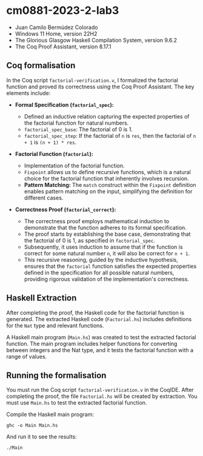# cm0881-2023-2-lab3
- Juan Camilo Bermúdez Colorado
- Windows 11 Home, version	22H2
- The Glorious Glasgow Haskell Compilation System, version 9.6.2
- The Coq Proof Assistant, version 8.17.1
  

## Coq formalisation

In the Coq script `factorial-verification.v`, I formalized the factorial function and proved its correctness using the Coq Proof Assistant. The key elements include:

- **Formal Specification (`factorial_spec`):**
  - Defined an inductive relation capturing the expected properties of the factorial function for natural numbers.
  - `factorial_spec_base`: The factorial of 0 is 1.
  - `factorial_spec_step`: If the factorial of `n` is `res`, then the factorial of `n + 1` is `(n + 1) * res`.

- **Factorial Function (`factorial`):**
  - Implementation of the factorial function.
  - `Fixpoint` allows us to define recursive functions, which is a natural choice for the factorial function that inherently involves recursion.
  - **Pattern Matching:** The `match` construct within the `Fixpoint` definition enables pattern matching on the input, simplifying the definition for different cases.

- **Correctness Proof (`factorial_correct`):**
  - The correctness proof employs mathematical induction to demonstrate that the function adheres to its formal specification.
  - The proof starts by establishing the base case, demonstrating that the factorial of 0 is 1, as specified in `factorial_spec`.
  - Subsequently, it uses induction to assume that if the function is correct for some natural number `n`, it will also be correct for `n + 1`.
  - This recursive reasoning, guided by the inductive hypothesis, ensures that the `factorial` function satisfies the expected properties defined in the specification for all possible natural numbers, providing rigorous validation of the implementation's correctness.

## Haskell Extraction

After completing the proof, the Haskell code for the factorial function is generated. The extracted Haskell code (`Factorial.hs`) includes definitions for the `Nat` type and relevant functions.

A Haskell main program (`Main.hs`) was created to test the extracted factorial function. The main program includes helper functions for converting between integers and the Nat type, and it tests the factorial function with a range of values.

## Running the formalisation

You must run the Coq script `factorial-verification.v` in the CoqIDE. After completing the proof, the file  `Factorial.hs` will be created by extraction. You must use `Main.hs` to test the extracted factorial function.

Compile the Haskell main program:
```
ghc -o Main Main.hs
```
And run it to see the results:
```
./Main
```
